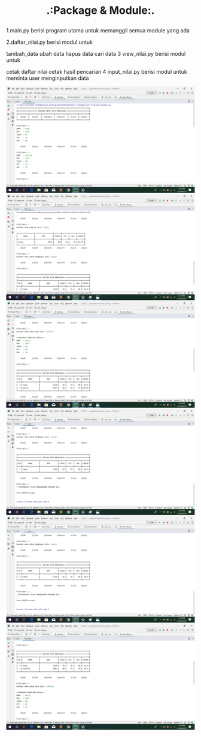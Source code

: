 # <p align="center">.:Package & Module:.<p>

1.main.py berisi program utama untuk memanggil semua module yang ada

2.daftar_nilai.py berisi modul untuk

tambah_data
ubah data
hapus data
cari data
3 view_nilai.py berisi modul untuk

cetak daftar nilai
cetak hasil pencarian
4 input_nilai.py berisi modul untuk meminta user menginputkan data

![](gambar/add.png)
![](gambar/cari.png)
![](gambar/edit.png)
![](gambar/hapus.png)
![](gambar/keluar.png)
![](gambar/list.png)
